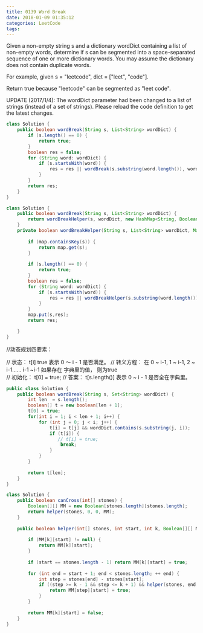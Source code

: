 ```yaml
---
title: 0139 Word Break
date: 2018-01-09 01:35:12
categories: LeetCode
tags:
---
```


Given a non-empty string s and a dictionary wordDict containing a list of non-empty words, determine if s can be segmented into a space-separated sequence of one or more dictionary words. You may assume the dictionary does not contain duplicate words.

For example, given
s = "leetcode",
dict = ["leet", "code"].

Return true because "leetcode" can be segmented as "leet code".

UPDATE (2017/1/4):
The wordDict parameter had been changed to a list of strings (instead of a set of strings). Please reload the code definition to get the latest changes.


```java
class Solution {
    public boolean wordBreak(String s, List<String> wordDict) {  
        if (s.length() == 0) {
            return true;
        }
        boolean res = false;
        for (String word: wordDict) {
            if (s.startsWith(word)) {
                res = res || wordBreak(s.substring(word.length()), wordDict);
            }
        }
        return res;
    }
}
```

```java
class Solution {
    public boolean wordBreak(String s, List<String> wordDict) {  
        return wordBreakHelper(s, wordDict, new HashMap<String, Boolean>());       
    }
    private boolean wordBreakHelper(String s, List<String> wordDict, Map<String, Boolean> map) {
        
        if (map.containsKey(s)) {
            return map.get(s);
        }
        
        if (s.length() == 0) {
            return true;
        }
        boolean res = false;
        for (String word: wordDict) {
            if (s.startsWith(word)) {
                res = res || wordBreakHelper(s.substring(word.length()), wordDict, map);
            }
        }
        map.put(s,res);
        return res;

    }
}
```

//动态规划四要素：

// 状态： t[i] true 表示 0 ～ i - 1  是否满足。
// 转义方程： 在 0 ~ i-1, 1 ~ i-1, 2 ~ i-1...... i-1 ~i-1 如果存在 字典里的值， 则为true  
// 初始化： t[0] = true;
// 答案： t[s.length()] 表示 0 ~ i - 1 是否全在字典里。

```java
public class Solution {
    public boolean wordBreak(String s, Set<String> wordDict) {
        int len  = s.length();
        boolean[] t = new boolean[len + 1];
        t[0] = true;
        for(int i = 1; i < len + 1; i++) {
            for (int j = 0; j < i; j++) {
                t[i] = t[j] && wordDict.contains(s.substring(j, i));
                if (t[i]) {
                   // t[i] = true;
                    break;
                }
            }
        }
        
        return t[len];
    }
}
```

```java
class Solution {
    public boolean canCross(int[] stones) {
        Boolean[][] MM = new Boolean[stones.length][stones.length];
        return helper(stones, 0, 0, MM);
    }
    
    public boolean helper(int[] stones, int start, int k, Boolean[][] MM) {
        
        if (MM[k][start] != null) {
            return MM[k][start];
        }
        
        if (start == stones.length - 1) return MM[k][start] = true;
        
        for (int end = start + 1; end < stones.length; ++ end) {
            int step = stones[end] - stones[start];
            if ((step >= k - 1 && step <= k + 1) && helper(stones, end, step, MM)) {
                return MM[step][start] = true;
            }
        }
        
        return MM[k][start] = false;
    }
}
```
